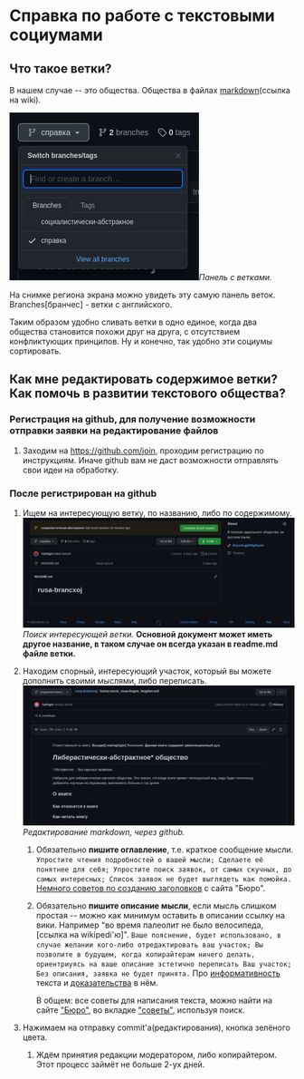 # Справка по работе с текстовыми социумами

## Что такое ветки?

В нашем случае -- это общества. Общества в файлах [markdown](https://ru.wikipedia.org/wiki/Markdown)(ссылка на wiki).

 ![image-20201223210508458](./ресурсы/скриншот-ветки.png)*Панель с ветками.*

На снимке региона экрана можно увидеть эту самую панель веток. Branches[бранчес] - ветки с английского.

Таким образом удобно сливать ветки в одно единое, когда два общества становится похожи друг на друга, с отсутствием конфликтующих принципов. Ну и конечно, так удобно эти социумы сортировать.

## Как мне редактировать содержимое ветки? Как помочь в развитии текстового общества?

### Регистрация на github, для получение возможности отправки заявки на редактирование файлов

1. Заходим на https://github.com/join, проходим регистрацию по инструкциям.
   Иначе github вам не даст возможности отправлять свои идеи на обработку.

### После регистрирован на github

1. Ищем на интересующую ветку, по названию, либо по содержимому.
   ![Peek 2020-12-23 21-19](./ресурсы/гифка-поиск-ветки.gif) *Поиск интересующей ветки.* **Основной документ может иметь другое название, в таком случае он всегда указан в readme.md файле ветки.**

2. Находим спорный, интересующий участок, который вы можете дополнить своими мыслями, либо переписать.
   ![Peek 2020-12-23 21-27](./ресурсы/гифка-редактирование-ветки.gif)*Редактирование markdown, через github.*

   1. Обязательно **пишите оглавление**, т.е. краткое сообщение мысли.
      `Упростите чтения подробностей о вашей мысли; Сделаете её понятнее для себя; Упростите поиск заявок, от самых скучных, до самых интересных; Список заявок не будет выглядеть как помойка.`
      [Немного советов по созданию заголовков](https://bureau.ru/bb/soviet/20120415/) с сайта "Бюро".

   2. Обязательно **пишите описание мысли**, если мысль слишком простая -- можно как минимум оставить в описании ссылку на вики. Например "во время палеолит не было велосипеда, [ссылка на wikipedi'ю]".
      `Ваше пояснение, будет использовано, в случае желании кого-либо отредактировать ваш участок; Вы позволите в будущем, когда копирайтерам ничего делать, ориентриуясь на ваше описание эстетично переписать Ваш участок; Без описания, заявка не будет принята.`
      Про [информативность](https://youtu.be/WHWVHTasr3c) текста и [доказательства](https://youtu.be/gfI0C2ocRog) в нём.

      В общем: все советы для написания текста, можно найти на сайте ["Бюро"](bureau.ru), во вкладке ["советы"](bureau.ru/bb/soviet), используя поиск.

3. Нажимаем на отправку commit'а(редактирования), кнопка зелёного цвета.

   1. Ждём принятия редакции модератором, либо копирайтером. Этот процесс займёт не больше 2-ух дней. 

